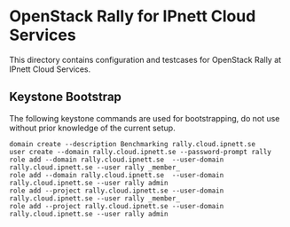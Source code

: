 # OpenStack Rally for IPnett Cloud Services

This directory contains configuration and testcases for OpenStack Rally at
IPnett Cloud Services.

## Keystone Bootstrap

The following keystone commands are used for bootstrapping, do not use without
prior knowledge of the current setup.

    domain create --description Benchmarking rally.cloud.ipnett.se
    user create --domain rally.cloud.ipnett.se --password-prompt rally
    role add --domain rally.cloud.ipnett.se  --user-domain rally.cloud.ipnett.se --user rally _member_
    role add --domain rally.cloud.ipnett.se  --user-domain rally.cloud.ipnett.se --user rally admin
    role add --project rally.cloud.ipnett.se --user-domain rally.cloud.ipnett.se --user rally _member_
    role add --project rally.cloud.ipnett.se --user-domain rally.cloud.ipnett.se --user rally admin
